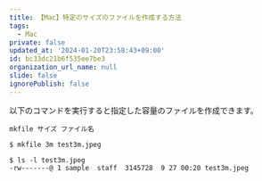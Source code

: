 ```yaml
---
title: 【Mac】特定のサイズのファイルを作成する方法
tags:
  - Mac
private: false
updated_at: '2024-01-20T23:58:43+09:00'
id: bc33dc21b6f535ee7be3
organization_url_name: null
slide: false
ignorePublish: false
---
```


以下のコマンドを実行すると指定した容量のファイルを作成できます。

```terminal
mkfile サイズ ファイル名
```

```terminal
$ mkfile 3m test3m.jpeg

$ ls -l test3m.jpeg
-rw-------@ 1 sample  staff  3145728  9 27 00:20 test3m.jpeg

```
